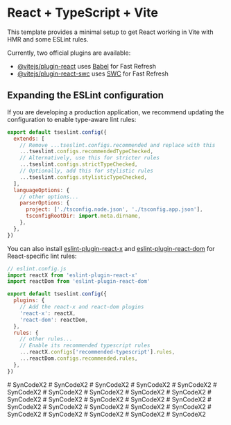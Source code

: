 # React + TypeScript + Vite

This template provides a minimal setup to get React working in Vite with HMR and some ESLint rules.

Currently, two official plugins are available:

- [@vitejs/plugin-react](https://github.com/vitejs/vite-plugin-react/blob/main/packages/plugin-react/README.md) uses [Babel](https://babeljs.io/) for Fast Refresh
- [@vitejs/plugin-react-swc](https://github.com/vitejs/vite-plugin-react-swc) uses [SWC](https://swc.rs/) for Fast Refresh

## Expanding the ESLint configuration

If you are developing a production application, we recommend updating the configuration to enable type-aware lint rules:

```js
export default tseslint.config({
  extends: [
    // Remove ...tseslint.configs.recommended and replace with this
    ...tseslint.configs.recommendedTypeChecked,
    // Alternatively, use this for stricter rules
    ...tseslint.configs.strictTypeChecked,
    // Optionally, add this for stylistic rules
    ...tseslint.configs.stylisticTypeChecked,
  ],
  languageOptions: {
    // other options...
    parserOptions: {
      project: ['./tsconfig.node.json', './tsconfig.app.json'],
      tsconfigRootDir: import.meta.dirname,
    },
  },
})
```

You can also install [eslint-plugin-react-x](https://github.com/Rel1cx/eslint-react/tree/main/packages/plugins/eslint-plugin-react-x) and [eslint-plugin-react-dom](https://github.com/Rel1cx/eslint-react/tree/main/packages/plugins/eslint-plugin-react-dom) for React-specific lint rules:

```js
// eslint.config.js
import reactX from 'eslint-plugin-react-x'
import reactDom from 'eslint-plugin-react-dom'

export default tseslint.config({
  plugins: {
    // Add the react-x and react-dom plugins
    'react-x': reactX,
    'react-dom': reactDom,
  },
  rules: {
    // other rules...
    // Enable its recommended typescript rules
    ...reactX.configs['recommended-typescript'].rules,
    ...reactDom.configs.recommended.rules,
  },
})
```
#   S y n C o d e X 2  
 #   S y n C o d e X 2  
 #   S y n C o d e X 2  
 #   S y n C o d e X 2  
 #   S y n C o d e X 2  
 #   S y n C o d e X 2  
 #   S y n C o d e X 2  
 #   S y n C o d e X 2  
 #   S y n C o d e X 2  
 #   S y n C o d e X 2  
 #   S y n C o d e X 2  
 #   S y n C o d e X 2  
 #   S y n C o d e X 2  
 #   S y n C o d e X 2  
 #   S y n C o d e X 2  
 #   S y n C o d e X 2  
 #   S y n C o d e X 2  
 #   S y n C o d e X 2  
 #   S y n C o d e X 2  
 #   S y n C o d e X 2  
 #   S y n C o d e X 2  
 #   S y n C o d e X 2  
 #   S y n C o d e X 2  
 #   S y n C o d e X 2  
 #   S y n C o d e X 2  
 